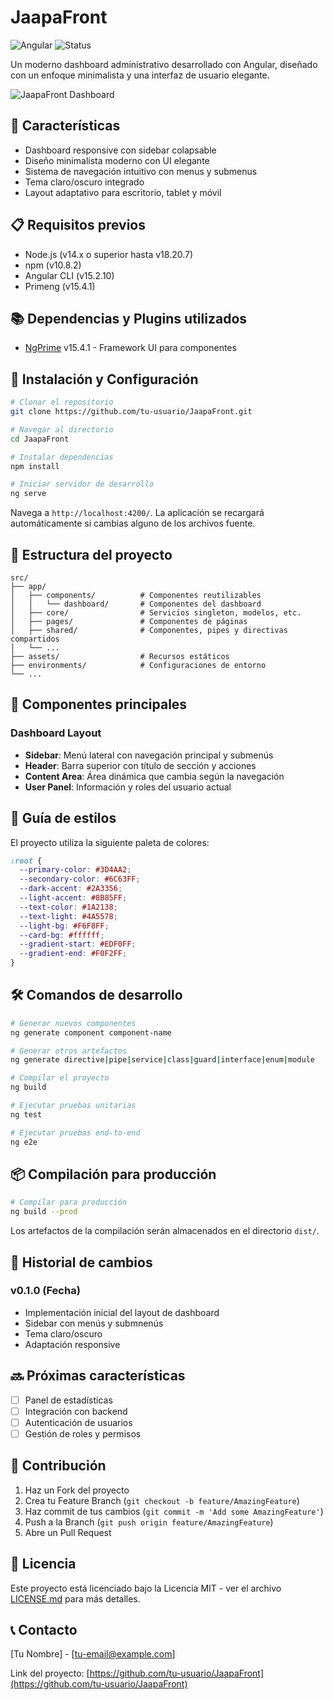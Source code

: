 # JaapaFront

![Angular](https://img.shields.io/badge/Angular-15.2.10-dd0031)
![Status](https://img.shields.io/badge/Status-En%20desarrollo-yellow)

Un moderno dashboard administrativo desarrollado con Angular, diseñado con un enfoque minimalista y una interfaz de usuario elegante.

![JaapaFront Dashboard](url-a-captura-del-dashboard.png)

## 🚀 Características

- Dashboard responsive con sidebar colapsable
- Diseño minimalista moderno con UI elegante
- Sistema de navegación intuitivo con menus y submenus
- Tema claro/oscuro integrado
- Layout adaptativo para escritorio, tablet y móvil

## 📋 Requisitos previos

- Node.js (v14.x o superior hasta v18.20.7)
- npm (v10.8.2)
- Angular CLI (v15.2.10)
- Primeng (v15.4.1)

## 📚 Dependencias y Plugins utilizados
* [NgPrime](https://www.primefaces.org/primeng/) v15.4.1 - Framework UI para componentes

## 🔧 Instalación y Configuración

```bash
# Clonar el repositorio
git clone https://github.com/tu-usuario/JaapaFront.git

# Navegar al directorio
cd JaapaFront

# Instalar dependencias
npm install

# Iniciar servidor de desarrollo
ng serve
```

Navega a `http://localhost:4200/`. La aplicación se recargará automáticamente si cambias alguno de los archivos fuente.

## 📂 Estructura del proyecto

```
src/
├── app/
│   ├── components/          # Componentes reutilizables
│   │   └── dashboard/       # Componentes del dashboard
│   ├── core/                # Servicios singleton, modelos, etc.
│   ├── pages/               # Componentes de páginas
│   ├── shared/              # Componentes, pipes y directivas compartidos
│   └── ...
├── assets/                  # Recursos estáticos
├── environments/            # Configuraciones de entorno
└── ...
```

## 🧩 Componentes principales

### Dashboard Layout
- **Sidebar**: Menú lateral con navegación principal y submenús
- **Header**: Barra superior con título de sección y acciones 
- **Content Area**: Área dinámica que cambia según la navegación
- **User Panel**: Información y roles del usuario actual

## 🎨 Guía de estilos

El proyecto utiliza la siguiente paleta de colores:
```css
:root {
  --primary-color: #3D4AA2;
  --secondary-color: #6C63FF;
  --dark-accent: #2A3356;
  --light-accent: #8B85FF;
  --text-color: #1A2138;
  --text-light: #4A5578;
  --light-bg: #F6F8FF;
  --card-bg: #ffffff;
  --gradient-start: #EDF0FF;
  --gradient-end: #F0F2FF;
}
```

## 🛠️ Comandos de desarrollo

```bash
# Generar nuevos componentes
ng generate component component-name

# Generar otros artefactos
ng generate directive|pipe|service|class|guard|interface|enum|module

# Compilar el proyecto
ng build

# Ejecutar pruebas unitarias
ng test

# Ejecutar pruebas end-to-end
ng e2e
```

## 📦 Compilación para producción

```bash
# Compilar para producción
ng build --prod
```

Los artefactos de la compilación serán almacenados en el directorio `dist/`.

## 📝 Historial de cambios

### v0.1.0 (Fecha)
- Implementación inicial del layout de dashboard
- Sidebar con menús y submnenús
- Tema claro/oscuro
- Adaptación responsive

## 🔜 Próximas características

- [ ] Panel de estadísticas
- [ ] Integración con backend
- [ ] Autenticación de usuarios
- [ ] Gestión de roles y permisos

## 🤝 Contribución

1. Haz un Fork del proyecto
2. Crea tu Feature Branch (`git checkout -b feature/AmazingFeature`)
3. Haz commit de tus cambios (`git commit -m 'Add some AmazingFeature'`)
4. Push a la Branch (`git push origin feature/AmazingFeature`)
5. Abre un Pull Request

## 📜 Licencia

Este proyecto está licenciado bajo la Licencia MIT - ver el archivo [LICENSE.md](LICENSE.md) para más detalles.

## 📞 Contacto

[Tu Nombre] - [tu-email@example.com]

Link del proyecto: [https://github.com/tu-usuario/JaapaFront](https://github.com/tu-usuario/JaapaFront)
